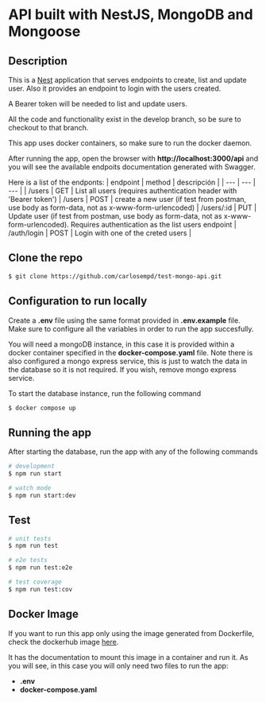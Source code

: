 # API built with NestJS, MongoDB and Mongoose

## Description

This is a [Nest](https://github.com/nestjs/nest) application that serves endpoints to create,
list and update user. Also it provides an endpoint to login with the users created.

A Bearer token will be needed to list and update users.

All the code and functionality exist in the develop branch, so be sure to checkout to that branch.

This app uses docker containers, so make sure to run the docker daemon.

After running the app, open the browser with **http://localhost:3000/api** and you will see the available endpoits documentation generated with Swagger.

Here is a list of the endponts:
| endpoint | method | descripción |
| --- | --- | --- |
| /users | GET | List all users (requires authentication header with 'Bearer token') |
/users | POST | create a new user (if test from postman, use body as form-data, not as x-www-form-urlencoded) |
/users/:id | PUT | Update user (if test from postman, use body as form-data, not as x-www-form-urlencoded). Requires authentication as the list users endpoint | 
/auth/login | POST | Login with one of the creted users | 

## Clone the repo

```bash
$ git clone https://github.com/carlosempd/test-mongo-api.git
```

## Configuration to run locally
Create a **.env** file using the same format provided in **.env.example** file. Make sure to configure all the variables in order to run the app succesfully.

You will need a mongoDB instance, in this case it is provided within a docker container specified in the **docker-compose.yaml** file.
Note there is also configured a mongo express service, this is just to watch the data in the database so it is not required. 
If you wish, remove mongo express service.

To start the database instance, run the following command
```bash
$ docker compose up
```

## Running the app

After starting the database, run the app with any of the following commands

```bash
# development
$ npm run start

# watch mode
$ npm run start:dev
```

## Test

```bash
# unit tests
$ npm run test

# e2e tests
$ npm run test:e2e

# test coverage
$ npm run test:cov
```

## Docker Image

 If you want to run this app only using the image generated from Dockerfile, check the dockerhub image
 [here](https://hub.docker.com/r/carlosempd/test-nestjs-api).

 It has the documentation to mount this image in a container and run it.
As you will see, in this case you will only need two files to run the app:
- **.env**
- **docker-compose.yaml**
